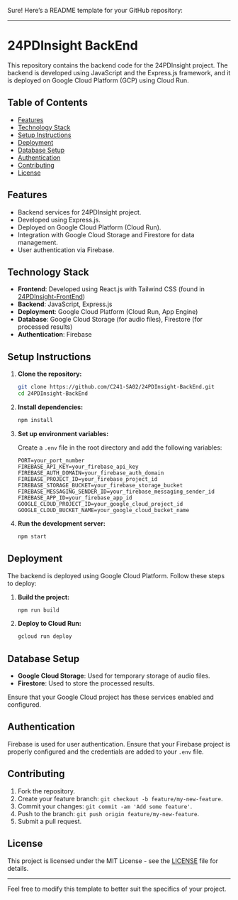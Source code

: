 Sure! Here’s a README template for your GitHub repository:

---

# 24PDInsight BackEnd

This repository contains the backend code for the 24PDInsight project. The backend is developed using JavaScript and the Express.js framework, and it is deployed on Google Cloud Platform (GCP) using Cloud Run.

## Table of Contents

- [Features](#features)
- [Technology Stack](#technology-stack)
- [Setup Instructions](#setup-instructions)
- [Deployment](#deployment)
- [Database Setup](#database-setup)
- [Authentication](#authentication)
- [Contributing](#contributing)
- [License](#license)

## Features

- Backend services for 24PDInsight project.
- Developed using Express.js.
- Deployed on Google Cloud Platform (Cloud Run).
- Integration with Google Cloud Storage and Firestore for data management.
- User authentication via Firebase.

## Technology Stack

- **Frontend**: Developed using React.js with Tailwind CSS (found in [24PDInsight-FrontEnd](https://github.com/C241-SA02/24PDInsight-FrontEnd))
- **Backend**: JavaScript, Express.js
- **Deployment**: Google Cloud Platform (Cloud Run, App Engine)
- **Database**: Google Cloud Storage (for audio files), Firestore (for processed results)
- **Authentication**: Firebase

## Setup Instructions

1. **Clone the repository:**

   ```sh
   git clone https://github.com/C241-SA02/24PDInsight-BackEnd.git
   cd 24PDInsight-BackEnd
   ```

2. **Install dependencies:**

   ```sh
   npm install
   ```

3. **Set up environment variables:**
   
   Create a `.env` file in the root directory and add the following variables:

   ```env
   PORT=your_port_number
   FIREBASE_API_KEY=your_firebase_api_key
   FIREBASE_AUTH_DOMAIN=your_firebase_auth_domain
   FIREBASE_PROJECT_ID=your_firebase_project_id
   FIREBASE_STORAGE_BUCKET=your_firebase_storage_bucket
   FIREBASE_MESSAGING_SENDER_ID=your_firebase_messaging_sender_id
   FIREBASE_APP_ID=your_firebase_app_id
   GOOGLE_CLOUD_PROJECT_ID=your_google_cloud_project_id
   GOOGLE_CLOUD_BUCKET_NAME=your_google_cloud_bucket_name
   ```

4. **Run the development server:**

   ```sh
   npm start
   ```

## Deployment

The backend is deployed using Google Cloud Platform. Follow these steps to deploy:

1. **Build the project:**

   ```sh
   npm run build
   ```

2. **Deploy to Cloud Run:**

   ```sh
   gcloud run deploy
   ```

## Database Setup

- **Google Cloud Storage**: Used for temporary storage of audio files.
- **Firestore**: Used to store the processed results.

Ensure that your Google Cloud project has these services enabled and configured.

## Authentication

Firebase is used for user authentication. Ensure that your Firebase project is properly configured and the credentials are added to your `.env` file.

## Contributing

1. Fork the repository.
2. Create your feature branch: `git checkout -b feature/my-new-feature`.
3. Commit your changes: `git commit -am 'Add some feature'`.
4. Push to the branch: `git push origin feature/my-new-feature`.
5. Submit a pull request.

## License

This project is licensed under the MIT License - see the [LICENSE](LICENSE) file for details.

---

Feel free to modify this template to better suit the specifics of your project.

